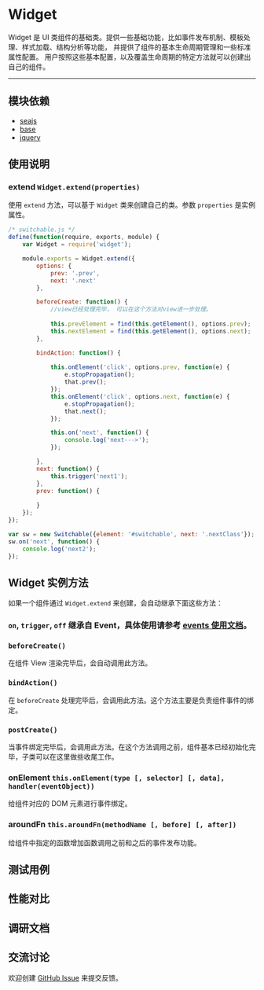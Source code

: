 
# Widget 

Widget 是 UI 类组件的基础类。提供一些基础功能，比如事件发布机制、模板处理、样式加载、结构分析等功能，
并提供了组件的基本生命周期管理和一些标准属性配置。 用户按照这些基本配置，以及覆盖生命周期的特定方法就可以创建出自己的组件。

---


## 模块依赖

 - [seajs](seajs/README.md)
 - [base](base/README.md)
 - [jquery](jquery/README.md)


## 使用说明


### extend `Widget.extend(properties)`

使用 `extend` 方法，可以基于 `Widget` 类来创建自己的类。参数 `properties` 是实例属性。


```js
/* switchable.js */
define(function(require, exports, module) {
    var Widget = require('widget');

    module.exports = Widget.extend({
        options: {
            prev: '.prev',
            next: '.next'
        },

        beforeCreate: function() {
            //view已经处理完毕， 可以在这个方法对view进一步处理。
            
            this.prevElement = find(this.getElement(), options.prev); 
            this.nextElement = find(this.getElement(), options.next);
        },

        bindAction: function() {
            
            this.onElement('click', options.prev, function(e) {
                e.stopPropagation();
                that.prev();
            });
            this.onElement('click', options.next, function(e) {
                e.stopPropagation();
                that.next();
            });

            this.on('next', function() {
                console.log('next--->');
            });

        },
        next: function() {
            this.trigger('next1'); 
        },
        prev: function() {
        
        }
    });
});

var sw = new Switchable({element: '#switchable', next: '.nextClass'});
sw.on('next', function() {
    console.log('next2');
});

```


## Widget 实例方法

如果一个组件通过 `Widget.extend` 来创建，会自动继承下面这些方法：


### `on`, `trigger`, `off` 继承自 Event，具体使用请参考 [events 使用文档](events/README.md)。


### `beforeCreate()`

在组件 View 渲染完毕后，会自动调用此方法。


### `bindAction()`

在 `beforeCreate` 处理完毕后，会调用此方法。这个方法主要是负责组件事件的绑定。


### `postCreate()`

当事件绑定完毕后，会调用此方法。在这个方法调用之前，组件基本已经初始化完毕，子类可以在这里做些收尾工作。


### onElement `this.onElement(type [, selector] [, data], handler(eventObject))`

给组件对应的 DOM 元素进行事件绑定。


### aroundFn `this.aroundFn(methodName [, before] [, after])`

给组件中指定的函数增加函数调用之前和之后的事件发布功能。



## 测试用例



## 性能对比



## 调研文档



## 交流讨论

欢迎创建
[GitHub Issue](https://github.com/alipay/arale/issues/new)
来提交反馈。


